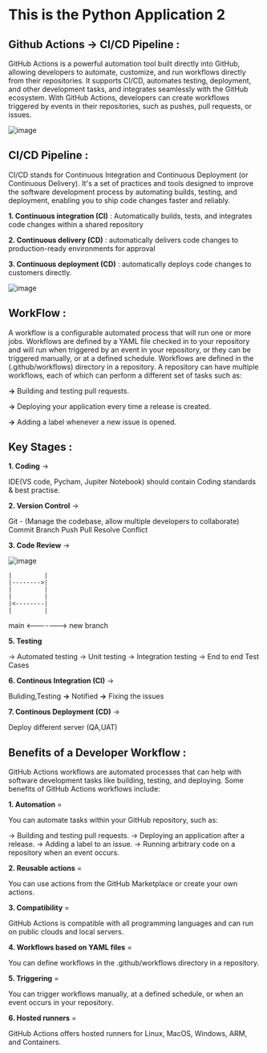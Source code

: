 #  This is the Python Application 2

## Github Actions -> CI/CD Pipeline :

GitHub Actions is a powerful automation tool built directly into GitHub, allowing developers to automate, customize, and run workflows directly from their repositories. It supports CI/CD, automates testing, deployment, and other development tasks, and integrates seamlessly with the GitHub ecosystem. With GitHub Actions, developers can create workflows triggered by events in their repositories, such as pushes, pull requests, or issues.

![image](https://github.com/user-attachments/assets/e4b7bdf6-6b0e-4fbb-8467-ca07cd130f86)

## CI/CD Pipeline :

CI/CD stands for Continuous Integration and Continuous Deployment (or Continuous Delivery). It's a set of practices and tools designed to improve the software development process by automating builds, testing, and deployment, enabling you to ship code changes faster and reliably.

**1. Continuous integration (CI)** : Automatically builds, tests, and integrates code changes within a shared repository

**2. Continuous delivery (CD)** : automatically delivers code changes to production-ready environments for approval

**3. Continuous deployment (CD)** : automatically deploys code changes to customers directly.

![image](https://github.com/user-attachments/assets/6cfbc3fd-1480-42ff-acaa-d72e66906009)

## WorkFlow :

A workflow is a configurable automated process that will run one or more jobs. Workflows are defined by a YAML file checked in to your repository and will run when triggered by an event in your repository, or they can be triggered manually, or at a defined schedule.
Workflows are defined in the (.github/workflows) directory in a repository. A repository can have multiple workflows, each of which can perform a different set of tasks such as:

**->** Building and testing pull requests.

**->** Deploying your application every time a release is created.

**->** Adding a label whenever a new issue is opened.

## Key Stages :

**1. Coding** -> 

IDE(VS code, Pycham, Jupiter Notebook) should contain Coding standards & best practise.

**2. Version Control** -> 

Git - (Manage the codebase, allow multiple developers to collaborate)
   Commit
   Branch
   Push
   Pull
   Resolve Conflict

**3. Code Review** ->

![image](https://github.com/user-attachments/assets/cd80d42b-e3bd-47ca-b359-252fbffd1ed9)


    |         |
    |-------->|
    |         |
    |         |
    |<--------|
    |         |

main  <------->  new branch

**5. Testing** 

-> Automated testing
-> Unit testing
-> Integration testing
-> End to end Test Cases

**6. Continous Integration (CI)** -> 

Buliding,Testing **->** Notified **->** Fixing the issues

**7. Continous Deployment (CD)** -> 

Deploy different server (QA,UAT)

## Benefits of a Developer Workflow :

GitHub Actions workflows are automated processes that can help with software development tasks like building, testing, and deploying. Some benefits of GitHub Actions workflows include: 

**1. Automation** = 

You can automate tasks within your GitHub repository, such as: 
   
-> Building and testing pull requests. 
-> Deploying an application after a release. 
-> Adding a label to an issue. 
-> Running arbitrary code on a repository when an event occurs.
    
**2. Reusable actions** = 

You can use actions from the GitHub Marketplace or create your own actions. 

**3. Compatibility** = 

GitHub Actions is compatible with all programming languages and can run on public clouds and local servers. 

**4. Workflows based on YAML files** = 

You can define workflows in the .github/workflows directory in a repository. 

**5. Triggering** = 

You can trigger workflows manually, at a defined schedule, or when an event occurs in your repository. 

**6. Hosted runners** = 

GitHub Actions offers hosted runners for Linux, MacOS, Windows, ARM, and Containers.
